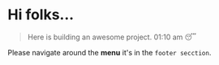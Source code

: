 # Hi folks...
> Here is building an awesome project. 01:10 am :sleeping:

Please navigate around the **menu** it's in the `footer secction`.
